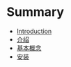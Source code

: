 # Summary

* [Introduction](README.md)
* [介绍](jie-shao.md)
* [基本概念](ji-ben-gai-nian.md)
* [安装](an-zhuang.md)

